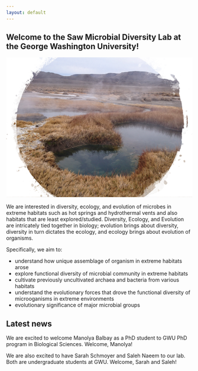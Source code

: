 ```yaml
---
layout: default
---
```


## Welcome to the Saw Microbial Diversity Lab at the George Washington University!

<img src="images/hs1.png">

We are interested in diversity, ecology, and evolution of microbes in extreme habitats such as hot springs and hydrothermal vents and also habitats that are least explored/studied. 
Diversity, Ecology, and Evolution are intricately tied together in biology; evolution brings about diversity, diversity in turn dictates the ecology, and ecology brings about evolution of organisms.

Specifically, we aim to:
- understand how unique assemblage of organism in extreme habitats arose
- explore functional diversity of microbial community in extreme habitats
- cultivate previously uncultivated archaea and bacteria from various habitats
- understand the evolutionary forces that drove the functional diversity of microoganisms in extreme environments
- evolutionary significance of major microbial groups

## Latest news

We are excited to welcome Manolya Balbay as a PhD student to GWU PhD program in Biological Sciences. Welcome, Manolya!

We are also excited to have Sarah Schmoyer and Saleh Naeem to our lab. Both are undergraduate students at GWU. Welcome, Sarah and Saleh!
